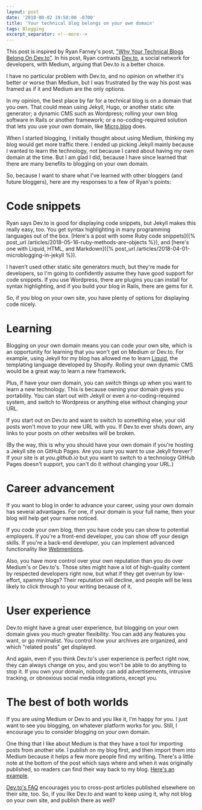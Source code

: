 ```yaml
---
layout: post
date: '2018-08-02 19:50:00 -0700'
title: 'Your technical blog belongs on your own domain'
tags: Blogging
excerpt_separator: <!--more-->
---
```

This post is inspired by Ryan Farney's post, ["Why Your Technical Blogs Belong On Dev.to"](https://dev.to/ryanfarney3/why-your-technical-blogs-belong-on-devto-1hlf). In his post, Ryan contrasts [Dev.to](https://dev.to/), a social network for developers, with Medium, arguing that Dev.to is a better choice.

I have no particular problem with Dev.to, and no opinion on whether it's better or worse than Medium, but I was frustrated by the way his post was framed as if it and Medium are the only options.

<!--more-->

In my opinion, the best place by far for a technical blog is on a domain that you own. That could mean using Jekyll, Hugo, or another static site generator; a dynamic CMS such as Wordpress; rolling your own blog software in Rails or another framework; or a no-coding-required solution that lets you use your own domain, like [Micro.blog](https://micro.blog/) does.

When I started blogging, I initially thought about using Medium, thinking my blog would get more traffic there. I ended up picking Jekyll mainly because I wanted to learn the technology, not because I cared about having my own domain at the time. But I am glad I did, because I have since learned that there are many benefits to blogging on your own domain.

So, because I want to share what I've learned with other bloggers (and future bloggers), here are my responses to a few of Ryan's points:

# Code snippets

Ryan says Dev.to is good for displaying code snippets, but Jekyll makes this really easy, too. You get syntax highlighting in many programming languages out of the box. [Here's a post with some Ruby code snippets]({% post_url /articles/2018-05-16-ruby-methods-are-objects %}), and [here's one with Liquid, HTML, and Markdown]({% post_url /articles/2018-04-01-microblogging-in-jekyll %}).

I haven't used other static site generators much, but they're made for developers, so I'm going to confidently assume they have good support for code snippets. If you use Wordpress, there are plugins you can install for syntax highlighting, and if you build your blog in Rails, there are gems for it.

So, if you blog on your own site, you have plenty of options for displaying code nicely.

# Learning

Blogging on your own domain means you can code your own site, which is an opportunity for learning that you won't get on Medium or Dev.to. For example, using Jekyll for my blog has allowed me to learn [Liquid](https://shopify.github.io/liquid/), the templating language developed by Shopify. Rolling your own dynamic CMS would be a great way to learn a new framework.

Plus, if have your own domain, you can switch things up when you want to learn a new technology. This is because owning your domain gives you portability. You can start out with Jekyll or even a no-coding-required system, and switch to Wordpress or anything else without changing your URL.

If you start out on Dev.to and want to switch to something else, your old posts won't move to your new URL with you. If Dev.to ever shuts down, any links to your posts on other websites will be broken.

(By the way, this is why you should have your own domain if you're hosting a Jekyll site on GitHub Pages. Are you sure you want to use Jekyll forever? If your site is at *you.github.io* but you want to switch to a technology GitHub Pages doesn't support, you can't do it without changing your URL.)

# Career advancement

If you want to blog in order to advance your career, using your own domain has several advantages. For one, if your domain is your full name, then your blog will help get your name noticed.

If you code your own blog, then you have code you can show to potential employers. If you're a front-end developer, you can show off your design skills. If you're a back-end developer, you can implement advanced functionality like [Webmentions](https://indieweb.org/Webmention).

Also, you have more control over your own reputation than you do over Medium's or Dev.to's. Those sites might have a lot of high-quality content by respected developers right now, but what if they get overrun by low-effort, spammy blogs? Their reputation will decline, and people will be less likely to click through to your writing because of it.

# User experience

Dev.to might have a great user experience, but blogging on your own domain gives you much greater flexibility. You can add any features you want, or go minimalist. You control how your archives are organized, and which "related posts" get displayed.

And again, even if you think Dev.to's user experience is perfect right now, they can always change on you, and you won't be able to do anything to stop it. If you own your domain, nobody can add advertisements, intrusive tracking, or obnoxious social media integrations, except you.

# The best of both worlds

If you are using Medium or Dev.to and you like it, I'm happy for you. I just want to see you blogging, on whatever platform works for you. Still, I encourage you to consider blogging on your own domain.

One thing that I like about Medium is that they have a tool for importing posts from another site. I publish on my blog first, and then import them into Medium because it helps a few more people find my writing. There's a little note at the bottom of the post which says where and when it was originally published, so readers can find their way back to my blog. [Here's an example](https://medium.com/@fionavoss/why-i-went-back-to-school-for-a-computer-science-degree-after-a-code-bootcamp-e6b8840adb07).

[Dev.to's FAQ](https://dev.to/faq) encourages you to cross-post articles published elsewhere on their site, too. So, if you like Dev.to and want to keep using it, why not blog on your own site, and publish there as well?
